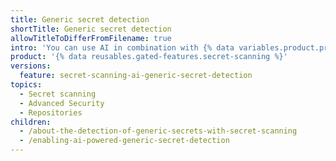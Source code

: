 ```yaml
---
title: Generic secret detection
shortTitle: Generic secret detection
allowTitleToDifferFromFilename: true
intro: 'You can use AI in combination with {% data variables.product.prodname_secret_scanning %} to detect unstructured passwords in git content.'
product: '{% data reusables.gated-features.secret-scanning %}'
versions:
  feature: secret-scanning-ai-generic-secret-detection
topics:
  - Secret scanning
  - Advanced Security
  - Repositories
children:
  - /about-the-detection-of-generic-secrets-with-secret-scanning
  - /enabling-ai-powered-generic-secret-detection
---
```

